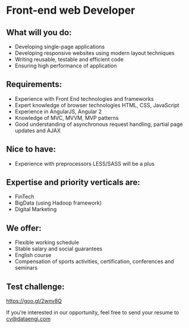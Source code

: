 # Front-end web Developer

## What will you do:
- Developing single-page applications
- Developing responsive websites using modern layout techniques
- Writing reusable, testable and efficient code
- Ensuring high performance of application

## Requirements:
- Experience with Front End technologies and frameworks
- Expert knowledge of browser technologies HTML, CSS, JavaScript
- Experience in AngularJS, Angular 2
- Knowledge of MVC, MVVM, MVP patterns
- Good understanding of asynchronous request handling, partial page updates and AJAX

## Nice to have:
- Experience with preprocessors LESS/SASS will be a plus

## Expertise and priority verticals are:
- FinTech
- BigData (using Hadoop framework)
- Digital Marketing

## We offer:
- Flexible working schedule
- Stable salary and social guarantees
- English course
- Compensation of sports activities, certification, conferences and seminars


## Test challenge:
https://goo.gl/2wnv8Q

If you’re interested in our opportunity, feel free to send your resume to
cv@dataengi.com